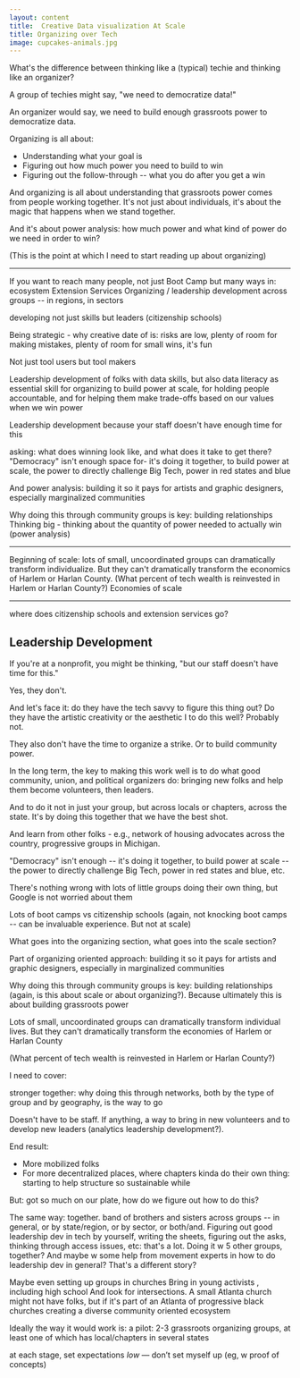 ```yaml
---
layout: content
title:  Creative Data visualization At Scale
title: Organizing over Tech
image: cupcakes-animals.jpg
---
```


What's the difference between thinking like a (typical) techie and thinking like an organizer?

A group of techies might say, "we need to democratize data!"

An organizer would say, we need to build enough grassroots power to democratize data.

Organizing is all about:
- Understanding what your goal is
 - Figuring out how much power you need to build to win
- Figuring out the follow-through -- what you do after you get a win


And organizing is all about understanding that grassroots power comes from people working together. It's not just about individuals, it's about the magic that happens when we stand together.

And it's about power analysis: how much power and what kind of power do we need in order to win?

(This is the point at which I need to start reading up about organizing)


---


If you want to reach many people, not just Boot Camp but many ways in:
ecosystem
Extension Services
Organizing / leadership development across groups -- in regions, in sectors

developing not just skills but leaders (citizenship schools)

Being strategic - why creative date of is: risks are low, plenty of room for making mistakes, plenty of room for small wins, it's fun

Not just tool users but tool makers

Leadership development of folks with data skills, but also data literacy as essential skill for organizing to build power at scale, for holding people accountable, and for helping them make trade-offs based on our values when we win power

Leadership development because your staff doesn't have enough time for this

asking: what does winning look like, and what does it take to get there?
"Democracy" isn't enough space for- it's doing it together, to build power at scale, the power to directly challenge Big Tech, power in red states and blue

And power analysis: building it so it pays for artists and graphic designers, especially marginalized communities

Why doing this through community groups is key: building relationships
Thinking big - thinking about the quantity of power needed to actually win
(power analysis)



---


Beginning of scale:
lots of small, uncoordinated groups can dramatically transform individualize. But they can't dramatically transform the economics of Harlem or Harlan County.
(What percent of tech wealth is reinvested in Harlem or Harlan County?)
Economies of scale

---



where does citizenship schools and extension services go?


## Leadership Development

If you're at a nonprofit, you might be thinking, "but our staff doesn't have time for this."

Yes, they don't.

And let's face it: do they have the tech savvy to figure this thing out? Do they have the artistic creativity or the aesthetic I to do this well? Probably not.

They also don't have the time to organize a strike. Or to build community power.

In the long term, the key to making this work well is to do what good community, union, and political organizers do: bringing new folks and help them become volunteers, then leaders.

And to do it not in just your group, but across locals or chapters, across the state. It's by doing this together that we have the best shot.


And learn from other folks - e.g., network of housing advocates across the country, progressive groups in Michigan.


"Democracy" isn't enough -- it's doing it together, to build power at scale -- the power to directly challenge Big Tech, power in red states and blue, etc.

There's nothing wrong with lots of little groups doing their own thing, but Google is not worried about them

Lots of boot camps vs citizenship schools
(again, not knocking boot camps -- can be invaluable experience. But not at scale)

What goes into the organizing section, what goes into the scale section?


Part of organizing oriented approach: building it so it pays for artists and graphic designers, especially in marginalized communities

Why doing this through community groups is key: building relationships (again, is this about scale or about organizing?). Because ultimately this is about building grassroots power

Lots of small, uncoordinated groups can dramatically transform individual lives. But they can't dramatically transform the economies of Harlem or Harlan County

(What percent of tech wealth is reinvested in Harlem or Harlan County?)



I need to cover:

stronger together: why doing this through networks, both by the type of group and by geography, is the way to go

Doesn't have to be staff. If anything, a way to bring in new volunteers and to develop new leaders (analytics leadership development?).  

End result:
- More mobilized folks
- For more decentralized places, where chapters kinda do their own thing: starting to help structure so sustainable while 

But: got so much on our plate, how do we figure out how to do this?

The same way: together.  band of brothers and sisters across groups -- in general, or by state/region, or by sector, or both/and.  Figuring out good leadership dev in tech by yourself, writing the sheets, figuring out the asks, thinking through access issues, etc:  that's a lot.  Doing it w 5 other groups, together?  And maybe w some help from movement experts in how to do leadership dev in general?  That's a different story?

Maybe even setting up groups in churches
Bring in young activists , including high school
And look for intersections. A small Atlanta church might not have folks, but if it's part of an Atlanta of progressive black churches
creating a diverse community oriented ecosystem


Ideally the way it would work is:
a pilot: 2-3 grassroots organizing groups, at least one of which has local/chapters in several states


at each stage, set expectations _low_ — don’t set myself up (eg, w proof of concepts)
